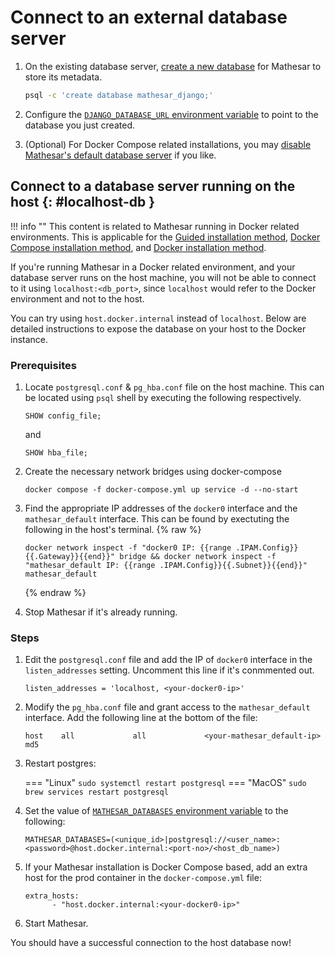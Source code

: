 # Connect to an external database server

1. On the existing database server, [create a new database](https://www.postgresql.org/docs/current/sql-createdatabase.html) for Mathesar to store its metadata.

    ```bash
    psql -c 'create database mathesar_django;'
    ```

1. Configure the [`DJANGO_DATABASE_URL` environment variable](./env-variables.md#django_database_url) to point to the database you just created.

1. (Optional) For Docker Compose related installations, you may [disable Mathesar's default database server](./customize-docker-compose.md#disable-db-service) if you like.

    <!-- TODO: remove this bullet point because it refers to a deleted page -->


## Connect to a database server running on the host {: #localhost-db }

!!! info ""
    This content is related to Mathesar running in Docker related environments. This is applicable for the [Guided installation method](../installation/guided-install/index.md), [Docker Compose installation method](../installation/docker-compose/index.md), and [Docker installation method](../installation/docker/index.md).

If you're running Mathesar in a Docker related environment, and your database server runs on the host machine, you will not be able to connect to it using `localhost:<db_port>`, since `localhost` would refer to the Docker environment and not to the host.

You can try using `host.docker.internal` instead of `localhost`. Below are detailed instructions to expose the database on your host to the Docker instance.

### Prerequisites

1. Locate `postgresql.conf` & `pg_hba.conf` file on the host machine. This can be located using `psql` shell by executing the following respectively.

    ```
    SHOW config_file;
    ```

    and

    ```
    SHOW hba_file;
    ```
1. Create the necessary network bridges using docker-compose

    ```
    docker compose -f docker-compose.yml up service -d --no-start
    ```

1. Find the appropriate IP addresses of the `docker0` interface and the `mathesar_default` interface. This can be found by exectuting the following in the host's terminal.
    {% raw %}
    ```
    docker network inspect -f "docker0 IP: {{range .IPAM.Config}}{{.Gateway}}{{end}}" bridge && docker network inspect -f "mathesar_default IP: {{range .IPAM.Config}}{{.Subnet}}{{end}}" mathesar_default
    ```
    {% endraw %}

1. Stop Mathesar if it's already running.


### Steps

1. Edit the `postgresql.conf` file and add the IP of `docker0` interface in the `listen_addresses` setting. Uncomment this line if it's conmmented out.

    ```
    listen_addresses = 'localhost, <your-docker0-ip>'
    ```

1. Modify the `pg_hba.conf` file and grant access to the `mathesar_default` interface. Add the following line at the bottom of the file:

    ```
    host    all             all             <your-mathesar_default-ip>           md5
    ```

1. Restart postgres:
    
    === "Linux"
        ```
        sudo systemctl restart postgresql
        ```
    === "MacOS"
        ```
        sudo brew services restart postgresql
        ```

1. Set the value of [`MATHESAR_DATABASES` environment variable](./env-variables.md#mathesar_databases) to the following:

    ```
    MATHESAR_DATABASES=(<unique_id>|postgresql://<user_name>:<password>@host.docker.internal:<port-no>/<host_db_name>)
    ```

1. If your Mathesar installation is Docker Compose based, add an extra host for the prod container in the `docker-compose.yml` file:

    ```
    extra_hosts:
          - "host.docker.internal:<your-docker0-ip>"
    ```

1. Start Mathesar.

You should have a successful connection to the host database now!
